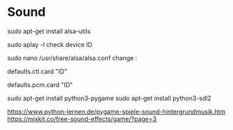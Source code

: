 # Sound

sudo apt-get install alsa-utils

sudo aplay -l check device ID 

sudo nano /usr/share/alsa/alsa.conf
change :

defaults.ctl.card "ID"

defaults.pcm.card "ID"

sudo apt-get install python3-pygame
sudo apt-get install python3-sdl2

https://www.python-lernen.de/pygame-spiele-sound-hintergrundmusik.htm
https://mixkit.co/free-sound-effects/game/?page=3